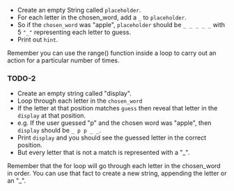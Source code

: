 
- Create an empty String called `placeholder`.
- For each letter in the chosen_word, add a `_` to `placeholder`.
- So if the `chosen_word` was "apple", `placeholder` should be `_ _ _ _ _` with 5 `"_"` representing each letter to guess.
- Print out `hint`.

<div class="hint">
  Remember you can use the range() function inside a loop to carry out an action for a particular number of times. 
</div>


### TODO-2
- Create an empty string called "display".
- Loop through each letter in the `chosen_word`
- If the letter at that position matches `guess` then reveal that letter in the `display` at that position.
- e.g. If the user guessed "p" and the chosen word was "apple", then `display` should be `_ p p _ _`.
- Print `display` and you should see the guessed letter in the correct position.
- But every letter that is not a match is represented with a "_".

<div class="hint">
  Remember that the for loop will go through each letter in the chosen_word in order. You can use that fact to create a new string, appending the letter or an "_".
</div>
